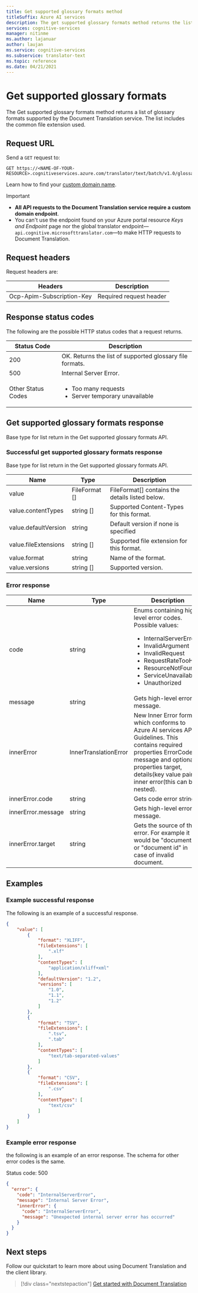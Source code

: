 ```yaml
---
title: Get supported glossary formats method
titleSuffix: Azure AI services
description: The get supported glossary formats method returns the list of supported glossary formats.
services: cognitive-services
manager: nitinme
ms.author: lajanuar
author: laujan
ms.service: cognitive-services
ms.subservice: translator-text
ms.topic: reference
ms.date: 04/21/2021
---
```


# Get supported glossary formats

The Get supported glossary formats method returns a list of glossary formats supported by the Document Translation service. The list includes the common file extension used.

## Request URL

Send a `GET` request to:
```HTTP
GET https://<NAME-OF-YOUR-RESOURCE>.cognitiveservices.azure.com/translator/text/batch/v1.0/glossaries/formats
```

Learn how to find your [custom domain name](../document-translation-rest-api.md#find-your-custom-domain-name).

> [!IMPORTANT]
>
> * **All API requests to the Document Translation service require a custom domain endpoint**.
> * You can't use the endpoint found on your Azure portal resource _Keys and Endpoint_ page nor the global translator endpoint—`api.cognitive.microsofttranslator.com`—to make HTTP requests to Document Translation.

## Request headers

Request headers are:

|Headers|Description|
|--- |--- |
|Ocp-Apim-Subscription-Key|Required request header|

## Response status codes

The following are the possible HTTP status codes that a request returns.

|Status Code|Description|
|--- |--- |
|200|OK. Returns the list of supported glossary file formats.|
|500|Internal Server Error.|
|Other Status Codes|<ul><li>Too many requests</li><li>Server temporary unavailable</li></ul>|


## Get supported glossary formats response

Base type for list return in the Get supported glossary formats API.

### Successful get supported glossary formats response

Base type for list return in the Get supported glossary formats API.

|Name|Type|Description|
|--- |--- |--- |
|value|FileFormat []|FileFormat[] contains the details listed below.|
|value.contentTypes|string []|Supported Content-Types for this format.|
|value.defaultVersion|string|Default version if none is specified|
|value.fileExtensions|string []| Supported file extension for this format.|
|value.format|string|Name of the format.|
|value.versions|string []| Supported version.|

### Error response

|Name|Type|Description|
|--- |--- |--- |
|code|string|Enums containing high-level error codes. Possible values:<br/><ul><li>InternalServerError</li><li>InvalidArgument</li><li>InvalidRequest</li><li>RequestRateTooHigh</li><li>ResourceNotFound</li><li>ServiceUnavailable</li><li>Unauthorized</li></ul>|
|message|string|Gets high-level error message.|
|innerError|InnerTranslationError|New Inner Error format which conforms to Azure AI services API Guidelines. This contains required properties ErrorCode, message and optional properties target, details(key value pair), inner error(this can be nested).|
|innerError.code|string|Gets code error string.|
|innerError.message|string|Gets high-level error message.|
|innerError.target|string|Gets the source of the error. For example it would be "documents" or "document id" in case of invalid document.|

## Examples

### Example successful response

The following is an example of a successful response.

```JSON
{
    "value": [
        {
            "format": "XLIFF",
            "fileExtensions": [
                ".xlf"
            ],
            "contentTypes": [
                "application/xliff+xml"
            ],
            "defaultVersion": "1.2",
            "versions": [
                "1.0",
                "1.1",
                "1.2"
            ]
        },
        {
            "format": "TSV",
            "fileExtensions": [
                ".tsv",
                ".tab"
            ],
            "contentTypes": [
                "text/tab-separated-values"
            ]
        },
        {
            "format": "CSV",
            "fileExtensions": [
                ".csv"
            ],
            "contentTypes": [
                "text/csv"
            ]
        }
    ]
}

```

### Example error response
the following is an example of an error response. The schema for other error codes is the same.

Status code: 500

```JSON
{
  "error": {
    "code": "InternalServerError",
    "message": "Internal Server Error",
    "innerError": {
      "code": "InternalServerError",
      "message": "Unexpected internal server error has occurred"
    }
  }
}
```

## Next steps

Follow our quickstart to learn more about using Document Translation and the client library.

> [!div class="nextstepaction"]
> [Get started with Document Translation](../document-translation-rest-api.md)
